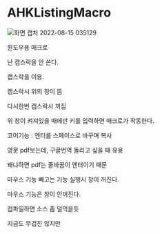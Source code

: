 # AHKListingMacro

![화면 캡처 2022-08-15 035129](https://user-images.githubusercontent.com/72921481/184550893-3c94526f-082f-420c-888a-29290e597023.jpg)

윈도우용 매크로

난 캡스락을 안 쓴다.

캡스락을 이용.

캡스락시 위의 창이 뜸

다시한번 캡스락시 꺼짐

위 창이 켜져있을 때에만 키를 입력하면 매크로가 작동한다.

코어기능 : 엔터를 스페이스로 바꾸며 복사

영문 pdf보는데, 구글번역 돌리고 싶을 때 유용

왜냐하면 pdf는 줄바꿈이 엔터이기 때문

마우스 기능 빼고는 기능 실행시 창이 꺼진다.

마우스 기능은 창이 안꺼진다.

컴파일하면 소스 좀 덜먹을듯

지금도 무겁진 않지만
